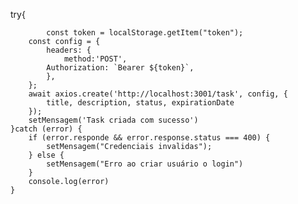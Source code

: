 try{

            const token = localStorage.getItem("token");
        const config = {
            headers: {
                method:'POST',
            Authorization: `Bearer ${token}`,
            },
        };
        await axios.create('http://localhost:3001/task', config, {
            title, description, status, expirationDate
        });
        setMensagem('Task criada com sucesso')
    }catch (error) {
        if (error.responde && error.response.status === 400) {
            setMensagem("Credenciais invalidas");
        } else {
            setMensagem("Erro ao criar usuário o login")
        }
        console.log(error)
    }